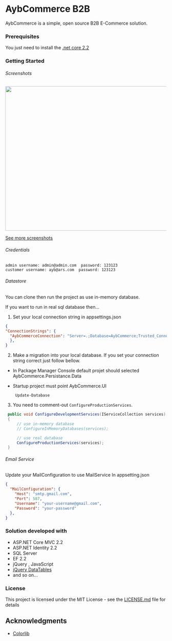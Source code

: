 # AybCommerce B2B

AybCommerce is a simple, open source B2B E-Commerce solution.

### Prerequisites

You just need to install the [.net core 2.2](https://dotnet.microsoft.com/download/dotnet-core/2.2 ".net core 2.2")

### Getting Started

###### Screenshots
<img src="https://raw.githubusercontent.com/arslanaybars/AybCommerce-B2B/master/Screenshots/Login.png" width="800" height="450"/>

[See more screenshots](https://github.com/arslanaybars/AybCommerce-B2B/blob/master/Screenshots/README.md "AybCommerce Screenshots")

###### Credentials
	admin username: admin@admin.com  password: 123123
	customer username: ayb@ars.com  password: 123123

###### Datastore

You can clone then run the project  as use in-memory database.

If you want to run in real sql database then...
1. Set your local connection string in appsettings.json
```json
{
"ConnectionStrings": {
  "AybCommerceConnection": "Server=.;Database=AybCommerce;Trusted_Connection=True;"
  },
}
```
2. Make a migration into your local database. If you set your connection string correct just follow bellow. 

- In Package Manager Console default projet should selected AybCommerce.Persistance.Data
- Startup project must point AybCommerce.UI

 	   Update-Database

3.  You need to comment-out  `ConfigureProductionServices`. 
```csharp
 public void ConfigureDevelopmentServices(IServiceCollection services)
 {
     // use in-memory database
     // ConfigureInMemoryDatabases(services);

     // use real database
     ConfigureProductionServices(services);
 }
```
###### Email Service
Update your MailConfiguration to use MailService
In appsetting.json
```json
{ 
  "MailConfiguration": {
    "Host": "smtp.gmail.com",
    "Port": 587,
    "Username": "your-username@gmail.com",
    "Password": "your-password"
  },
}
```


### Solution developed with
- ASP.NET Core MVC 2.2
- ASP.NET Identity 2.2
- SQL Server
- EF 2.2
- jQuery , JavaScript
- [jQuery DataTables](https://datatables.net/ "jQuery DataTables")
- and so on...

### License

This project is licensed under the MIT License - see the [LICENSE.md](LICENSE) file for details

## Acknowledgments

* [Colorlib](https://colorlib.com/ "Colorlib")

